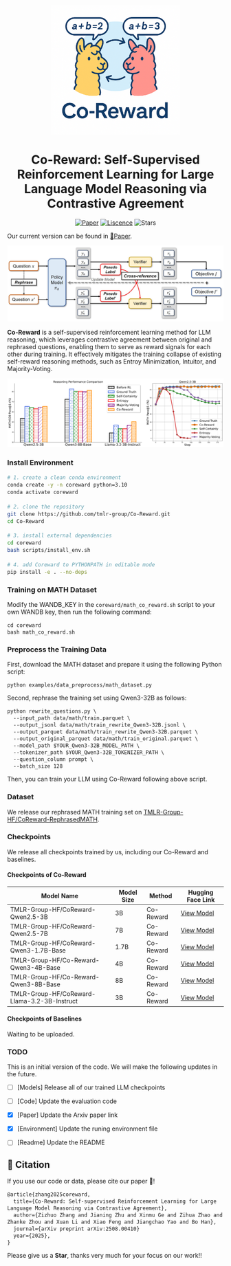 <p align="center">
  <img src="figs/CoReward_logo.png" alt="Co-Reward Logo" width="300"/>
</p>

<h1 align="center"><b>Co-Reward: Self-Supervised Reinforcement Learning for Large Language Model Reasoning via Contrastive Agreement</b></h1>

<p align="center">
  <a href="./CoReward-paper.pdf"><img src="https://img.shields.io/badge/Paper-v1-pend.svg" alt="Paper"></a>
  <a href="https://opensource.org/licenses/MIT"><img src="https://img.shields.io/badge/License-MIT-red.svg" alt="Liscence"></a>
  <img src="https://img.shields.io/github/stars/resistzzz/Co-Reward?color=yellow&label=Star" alt="Stars" >
</p>

Our current version can be found in [📄Paper](https://arxiv.org/abs/2508.00410).

![Pipeline](figs/CoReward_pipeline.png)

**Co-Reward** is a self-supervised reinforcement learning method for LLM reasoning, which leverages contrastive agreement between original and rephrased questions, enabling them to serve as reward signals for each other during training. It effectively mitigates the training collapse of existing self-reward reasoning methods, such as Entroy Minimization, Intuitor, and Majority-Voting.


![Performance](figs/performance.png)


### Install Environment

```bash
# 1. create a clean conda environment
conda create -y -n coreward python=3.10
conda activate coreward

# 2. clone the repository
git clone https://github.com/tmlr-group/Co-Reward.git
cd Co-Reward

# 3. install external dependencies
cd coreward
bash scripts/install_env.sh

# 4. add Coreward to PYTHONPATH in editable mode
pip install -e . --no-deps
```

### Training on MATH Dataset

Modify the WANDB_KEY in the `coreward/math_co_reward.sh` script to your own WANDB key, then run the following command:

```
cd coreward
bash math_co_reward.sh
```

### Preprocess the Training Data

First, download the MATH dataset and prepare it using the following Python script:

```
python examples/data_preprocess/math_dataset.py
```

Second, rephrase the training set using Qwen3-32B as follows:

```
python rewrite_questions.py \
  --input_path data/math/train.parquet \
  --output_jsonl data/math/train_rewrite_Qwen3-32B.jsonl \
  --output_parquet data/math/train_rewrite_Qwen3-32B.parquet \
  --output_original_parquet data/math/train_original.parquet \
  --model_path $YOUR_Qwen3-32B_MODEL_PATH \
  --tokenizer_path $YOUR_Qwen3-32B_TOKENIZER_PATH \
  --question_column prompt \
  --batch_size 128
```

Then, you can train your LLM using Co-Reward following above script.


### Dataset

We release our rephrased MATH training set on [TMLR-Group-HF/CoReward-RephrasedMATH](https://huggingface.co/datasets/TMLR-Group-HF/CoReward-RephrasedMATH).


### Checkpoints

We release all checkpoints trained by us, including our Co-Reward and baselines.

#### Checkpoints of Co-Reward
| Model Name | Model Size | Method | Hugging Face Link |
| --- | --- | --- | --- |
| TMLR-Group-HF/CoReward-Qwen2.5-3B | 3B | Co-Reward | [View Model](https://huggingface.co/TMLR-Group-HF/CoReward-Qwen2.5-3B) |
| TMLR-Group-HF/CoReward-Qwen2.5-7B | 7B | Co-Reward | [View Model](https://huggingface.co/TMLR-Group-HF/CoReward-Qwen2.5-7B) |
| TMLR-Group-HF/CoReward-Qwen3-1.7B-Base | 1.7B | Co-Reward | [View Model](https://huggingface.co/TMLR-Group-HF/CoReward-Qwen3-1.7B-Base) |
| TMLR-Group-HF/Co-Reward-Qwen3-4B-Base | 4B | Co-Reward | [View Model](https://huggingface.co/TMLR-Group-HF/CoReward-Qwen3-4B-Base) |
| TMLR-Group-HF/Co-Reward-Qwen3-8B-Base | 8B | Co-Reward | [View Model](https://huggingface.co/TMLR-Group-HF/CoReward-Qwen3-8B-Base) |
| TMLR-Group-HF/CoReward-Llama-3.2-3B-Instruct | 3B | Co-Reward | [View Model](https://huggingface.co/TMLR-Group-HF/CoReward-Llama-3.2-3B-Instruct) |

#### Checkpoints of Baselines
Waiting to be uploaded.


### TODO
This is an initial version of the code. We will make the following updates in the future.
- [ ] [Models] Release all of our trained LLM checkpoints
- [ ] [Code] Update the evaluation code
- [x] [Paper] Update the Arxiv paper link
- [x] [Environment] Update the runing environment file
- [ ] [Readme] Update the README


## 📄 Citation

If you use our code or data, please cite our paper 📄!
```
@article{zhang2025coreward,
  title={Co-Reward: Self-supervised Reinforcement Learning for Large Language Model Reasoning via Contrastive Agreement}, 
  author={Zizhuo Zhang and Jianing Zhu and Xinmu Ge and Zihua Zhao and Zhanke Zhou and Xuan Li and Xiao Feng and Jiangchao Yao and Bo Han},
  journal={arXiv preprint arXiv:2508.00410}
  year={2025},
}
```
Please give us a **Star**, thanks very much for your focus on our work!!



